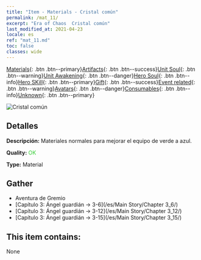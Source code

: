 ```yaml
---
title: "Item - Materials - Cristal común"
permalink: /mat_11/
excerpt: "Era of Chaos  Cristal común"
last_modified_at: 2021-04-23
locale: es
ref: "mat_11.md"
toc: false
classes: wide
---
```

 [Materials](/ItemsES/){: .btn .btn--primary}[Artifacts](/ItemsES/Artifacts/){: .btn .btn--success}[Unit Soul](/ItemsES/UnitSoul/){: .btn .btn--warning}[Unit Awakening](/ItemsES/UnitAwakening/){: .btn .btn--danger}[Hero Soul](/ItemsES/HeroSoul/){: .btn .btn--info}[Hero SKill](/ItemsES/HeroSkill/){: .btn .btn--primary}[Gift](/ItemsES/Gift/){: .btn .btn--success}[Event related](/ItemsES/Events/){: .btn .btn--warning}[Avatars](/ItemsES/Avatars/){: .btn .btn--danger}[Consumables](/ItemsES/Consumables/){: .btn .btn--info}[Unknown](/ItemsES/Unknown/){: .btn .btn--primary}

 ![Cristal común](/images/t/i_cailiao_shuijing1.png)

## Detalles
 **Descripción:** Materiales normales para mejorar el equipo de verde a azul.

 **Quality:** <span style="color: #32CD32">OK</span>

 **Type:** Material

## Gather

*    Aventura de Gremio 
*    [Capítulo 3: Ángel guardián -> 3-6](/es/Main Story/Chapter 3_6/) 
*    [Capítulo 3: Ángel guardián -> 3-12](/es/Main Story/Chapter 3_12/) 
*    [Capítulo 3: Ángel guardián -> 3-15](/es/Main Story/Chapter 3_15/) 

## This item contains:

  None

